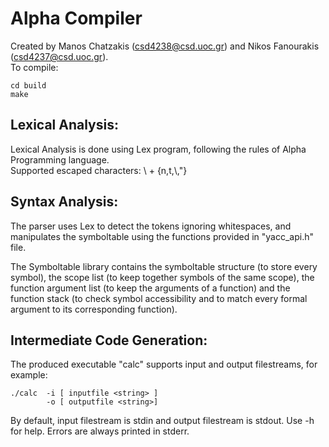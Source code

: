 # Alpha Compiler

Created by Manos Chatzakis (csd4238@csd.uoc.gr) and Nikos Fanourakis (csd4237@csd.uoc.gr).\
To compile:

```
cd build
make
```

## Lexical Analysis:

Lexical Analysis is done using Lex program, following the rules of Alpha Programming language.\
Supported escaped characters: \ + {n,t,\\,"}

## Syntax Analysis:

The parser uses Lex to detect the tokens ignoring whitespaces, and manipulates the symboltable using the functions provided in "yacc_api.h" file.

The Symboltable library contains the symboltable structure (to store every symbol), the scope list (to keep together symbols of the same scope), the function argument list (to keep the arguments of a function) and the function stack (to check symbol accessibility and to match every formal argument to its corresponding function).

## Intermediate Code Generation:

The produced executable "calc" supports input and output filestreams, for example:

```
./calc  -i [ inputfile <string> ]
        -o [ outputfile <string>]
```

By default, input filestream is stdin and output filestream is stdout. Use -h for help. Errors are always printed in stderr.

